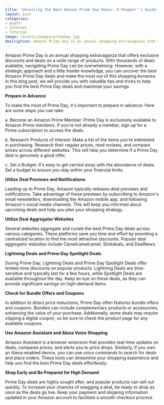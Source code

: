 ```yaml
---
title: 'Unveiling the Best Amazon Prime Day Deals: A Shopper''s Guide'
layout: post
categories:
- HowTo
- Internet
- Tutorial
image: /assets/images/primeday.jpg
description: Amazon Prime Day is an annual shopping extravaganza that offers exclusive discounts and deals on a wide range of products
---
```


Amazon Prime Day is an annual shopping extravaganza that offers exclusive discounts and deals on a wide range of products. With thousands of deals available, navigating Prime Day can be overwhelming. However, with a strategic approach and a little insider knowledge, you can uncover the best Amazon Prime Day deals and make the most out of this shopping bonanza. In this blog post, we will provide you with valuable tips and tricks to help you find the best Prime Day deals and maximize your savings.

**Prepare in Advance**

To make the most of Prime Day, it's important to prepare in advance. Here are some steps you can take:

a. Become an Amazon Prime Member: Prime Day is exclusively available to Amazon Prime members. If you're not already a member, sign up for a Prime subscription to access the deals.

b. Research Products of Interest: Make a list of the items you're interested in purchasing. Research their regular prices, read reviews, and compare prices across different websites. This will help you determine if a Prime Day deal is genuinely a good offer.

c. Set a Budget: It's easy to get carried away with the abundance of deals. Set a budget to ensure you stay within your financial limits.

**Utilize Deal Previews and Notifications**

Leading up to Prime Day, Amazon typically releases deal previews and notifications. Take advantage of these previews by subscribing to Amazon's email newsletters, downloading the Amazon mobile app, and following Amazon's social media channels. This will keep you informed about upcoming deals and help you plan your shopping strategy.

**Utilize Deal Aggregator Websites**

Several websites aggregate and curate the best Prime Day deals across various categories. These platforms save you time and effort by providing a centralized location to find the most attractive discounts. Popular deal aggregator websites include Camelcamelcamel, Slickdeals, and DealNews.

**Lightning Deals and Prime Day Spotlight Deals**

During Prime Day, Lightning Deals and Prime Day Spotlight Deals offer limited-time discounts on popular products. Lightning Deals are time-sensitive and typically last for a few hours, while Spotlight Deals are available throughout the day. Keep an eye on these deals, as they can provide significant savings on high-demand items.

**Check for Bundle Offers and Coupons**

In addition to direct price reductions, Prime Day often features bundle offers and coupons. Bundles can include complementary products or accessories, enhancing the value of your purchase. Additionally, some deals may require clipping a digital coupon, so be sure to check the product page for any available coupons.

**Use Amazon Assistant and Alexa Voice Shopping**

Amazon Assistant is a browser extension that provides real-time updates on deals, compares prices, and alerts you to price drops. Similarly, if you own an Alexa-enabled device, you can use voice commands to search for deals and place orders. These tools can streamline your shopping experience and help you find the best Prime Day deals effortlessly.

**Shop Early and Be Prepared for High Demand**

Prime Day deals are highly sought after, and popular products can sell out quickly. To increase your chances of snagging a deal, be ready to shop as soon as the deals go live. Keep your payment and shipping information updated in your Amazon account to facilitate a smooth checkout process.
